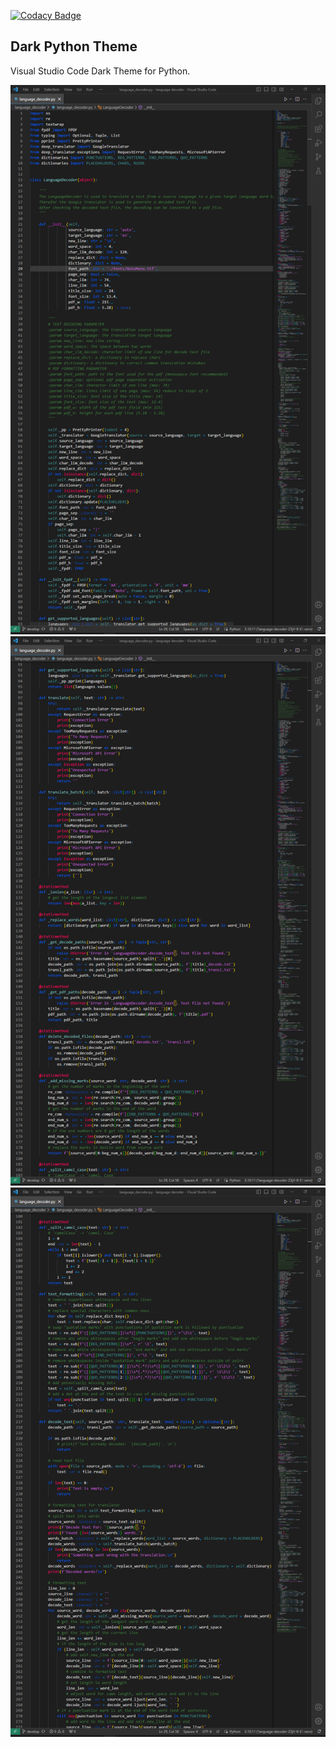 [![Codacy Badge](https://app.codacy.com/project/badge/Grade/ed4062690e7f4a28afa041a3f6b6933e)](https://app.codacy.com/gh/PumucklRandom/vscode-dark-python-theme/dashboard?utm_source=gh&utm_medium=referral&utm_content=&utm_campaign=Badge_grade)

## Dark Python Theme

Visual Studio Code Dark Theme for Python.

![Python0](images/python0.png)
![Python1](images/python1.png)
![Python2](images/python2.png)
